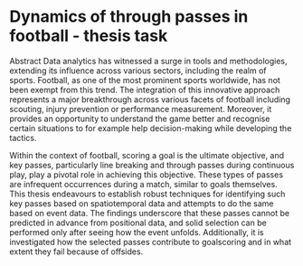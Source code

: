 # Dynamics of through passes in football - thesis task
Abstract
Data analytics has witnessed a surge in tools and methodologies, extending its influence across various sectors, including the realm of sports. Football, as one of the most prominent sports worldwide, has not been exempt from this trend. The integration of this innovative approach represents a major breakthrough across various facets of football including scouting, injury prevention or performance measurement. Moreover, it provides an opportunity to understand the game better and recognise certain situations to for example help decision-making while developing the tactics.

Within the context of football, scoring a goal is the ultimate objective, and key passes, particularly line breaking and through passes during continuous play, play a pivotal role in achieving this objective. These types of passes are infrequent occurrences during a match, similar to goals themselves. This thesis endeavours to establish robust techniques for identifying such key passes based on spatiotemporal data and attempts to do the same based on event data. The findings underscore that these passes cannot be predicted in advance from positional data, and solid selection can be performed only after seeing how the event unfolds. Additionally, it is investigated how the selected passes contribute to goalscoring and in what extent they fail because of offsides.

